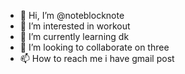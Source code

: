 - 👋 Hi, I’m @noteblocknote
- 👀 I’m interested in workout
- 🌱 I’m currently learning dk
- 💞️ I’m looking to collaborate on three
- 📫 How to reach me i have gmail post

<!---
noteblocknote/noteblocknote is a ✨ special ✨ repository because its `README.md` (this file) appears on your GitHub profile.
You can click the Preview link to take a look at your changes.
--->
